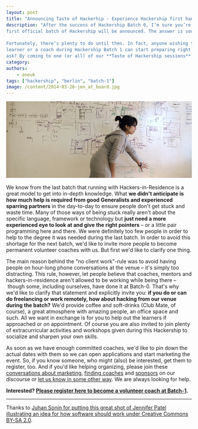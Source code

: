 ```yaml
---
layout: post
title: "Announcing Taste of Hackerhip - Experience Hackership first hand"
description: "After the success of Hackership Batch 0, I’m sure you’re all eager to find out when the
first official batch of Hackership will be announced. The answer is soon, really soon. 

Fortunately, there’s plenty to do until then. In fact, anyone wishing to become either a 
learner or a coach during Hackership Batch 1 can start preparing right now! How, you 
ask? By coming to one (or all) of our **Taste of Hackership sessions**."
category:
authors:
    - anouk
tags: ["hackership", "berlin", "batch-1"]
image: /content/2014-03-26-jen_at_board.jpg
---
```


![Get a taste of Hackership](/content/2014-03-26-jen_at_board.jpg)

We know from the last batch that running with Hackers-in-Residence is a great model to get into in-depth knowledge. What **we didn't anticipate is how much help is required from good Generalists and experienced sparring partners** in the day-to-day to ensure people don't get stuck and waste time. Many of those ways of being stuck really aren't about the specific language, framework or technology but **just need a more experienced eye to look at and give the right pointers** – or a little pair programming here and there. We were definitely too few people in order to help to the degree it was needed during the last batch. In order to avoid this shortage for the next batch, we'd like to invite more people to become permanent volunteer coaches with us. But first we'd like to clarify one thing.

The main reason behind the "no client work"-rule was to avoid having people on hour-long phone conversations at the venue – it's simply too distracting. This rule, however, let people believe that coaches, mentors and hackers-in-residence aren't allowed to be working while being there – though some, including ourselves, have done it at Batch-0. That's why we'd like to clarify that statement and explicitly invite you: **if you do or can do freelancing or work remotely, how about hacking from our venue during the batch?** We'd provide coffee and soft-drinks (Club Mate, of course), a great atmosphere with amazing people, an office space and such. All we want in exchange is for you to help out the learners if approached or on appointment. Of course you are also invited to join plenty of extracurricular activities and workshops given during this Hackership to socialize and sharpen your own skills.

As soon as we have enough committed coaches, we'd like to pin down the actual dates with them so we can open applications and start marketing the event. So, if you know someone, who might (also) be interested, get them to register, too. And if you'd like helping organizing, please join these [conversations about marketing](http://discourse.opentechschool.org/t/restarting-marketing-for-batch-1/506/last), [finding coaches](http://discourse.opentechschool.org/t/looking-for-coaches-for-batch-1/505/last) and [sponsors](http://discourse.opentechschool.org/t/team-sponsorship-for-batch-1/507/last) on our discourse or [let us know in some other way](http://discourse.opentechschool.org/t/hackership-b1-organiser-teams/504). We are always looking for help.

**Interested? [Please register here to become a volunteer coach at Batch-1](https://docs.google.com/forms/d/1Za8io-WKElq6sZu2W7kGKRvU2pjTJaLV2q9a22Q5ivU/viewform).**


---
Thanks to [Juhan Sonin for putting this great shot of Jennifer Patel  illustrating an idea for how software should work under Creative Commons BY-SA 2.0](http://www.flickr.com/photos/juhansonin/12140602074/).
